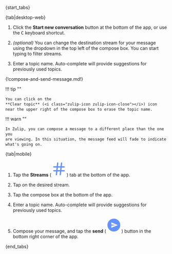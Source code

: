 {start_tabs}

{tab|desktop-web}

1. Click the **Start new conversation** button at the bottom of the app, or
   use the <kbd>C</kbd> keyboard shortcut.

1. _(optional)_ You can change the destination stream for your message using
   the dropdown in the top left of the compose box. You can start typing to
   filter streams.

1. Enter a topic name. Auto-complete will provide suggestions for previously
   used topics.

{!compose-and-send-message.md!}

!!! tip ""

    You can click on the
    **Clear topic** (<i class="zulip-icon zulip-icon-close"></i>) icon
    near the upper right of the compose box to erase the topic name.

!!! warn ""

    In Zulip, you can compose a message to a different place than the one you
    are viewing. In this situation, the message feed will fade to indicate
    what's going on.

{tab|mobile}

1. Tap the **Streams**
   (<img src="/static/images/help/mobile-hash-icon.svg" alt="hash" class="mobile-icon"/>)
   tab at the bottom of the app.

1. Tap on the desired stream.

1. Tap the compose box at the bottom of the app.

1. Enter a topic name. Auto-complete will provide suggestions for previously
   used topics.

1. Compose your message, and tap the **send**
   (<img src="/static/images/help/mobile-send-circle-icon.svg" alt="send" class="mobile-icon"/>)
   button in the bottom right corner of the app.

{end_tabs}
